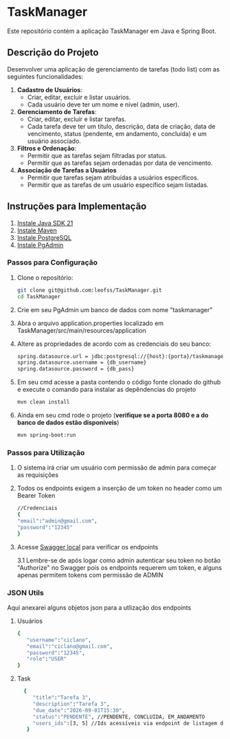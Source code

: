 # TaskManager

Este repositório contém a aplicação TaskManager em Java e Spring Boot.

## Descrição do Projeto

Desenvolver uma aplicação de gerenciamento de tarefas (todo list) com as seguintes funcionalidades:

1. **Cadastro de Usuários**:
   - Criar, editar, excluir e listar usuários.
   - Cada usuário deve ter um nome e nível (admin, user).
2. **Gerenciamento de Tarefas**:
   - Criar, editar, excluir e listar tarefas.
   - Cada tarefa deve ter um título, descrição, data de criação, data de vencimento, status (pendente, em andamento, concluída) e um usuário associado.
3. **Filtros e Ordenação**:
   - Permitir que as tarefas sejam filtradas por status.
   - Permitir que as tarefas sejam ordenadas por data de vencimento.
4. **Associação de Tarefas a Usuários**
   - Permitir que tarefas sejam atribuídas a usuários específicos.
   - Permitir que as tarefas de um usuário específico sejam listadas.

## Instruções para Implementação

1. [Instale Java SDK 21](https://www.oracle.com/br/java/technologies/downloads/#java21)
2. [Instale Maven](https://maven.apache.org/install.html)
3. [Instale PostgreSQL](https://www.enterprisedb.com/downloads/postgres-postgresql-downloads)
4. [Instale PgAdmin](https://www.pgadmin.org/download/)
 

### Passos para Configuração

1. Clone o repositório:
   
    ```bash
    git clone git@github.com:leofss/TaskManager.git
    cd TaskManager
    ```
    
3. Crie em seu PgAdmin um banco de dados com nome "taskmanager"
4. Abra o arquivo application.properties localizado em TaskManager/src/main/resources/application
5. Altere as propriedades de acordo com as credenciais do seu banco:
   
    ```bash
    spring.datasource.url = jdbc:postgresql://{host}:{porta}/taskmanager
    spring.datasource.username = {db_username}
    spring.datasource.password = {db_pass}
    ```
    
6. Em seu cmd acesse a pasta contendo o código fonte clonado do github e execute o comando para instalar as depêndencias do projeto
   
    ```bash
    mvn clean install
    ```
    
7. Ainda em seu cmd rode o projeto (**verifique se a porta 8080 e a do banco de dados estão disponíveis**)
   
    ```bash
    mvn spring-boot:run
    ```
    
### Passos para Utilização

1. O sistema irá criar um usuário com permissão de admin para começar as requisições
1. Todos os endpoints exigem a inserção de um token no header como um Bearer Token 
   
    ```bash
    //Credenciais
    {
    "email":"admin@gmail.com",
    "password":"12345"
    }
    ```
3. Acesse [Swagger local](http://localhost:8080/swagger-ui/index.html) para verificar os endpoints
   
   3.1 Lembre-se de após logar como admin autenticar seu token no botão "Authorize" no Swagger pois
   os endpoints requerem um token, e alguns apenas permitem tokens com permissão de ADMIN

### JSON Utils

Aqui anexarei alguns objetos json para a utlização dos endpoints

1. Usuários
     ```bash
    {
        "username":"ciclano",
        "email":"ciclano@gmail.com",
        "password":"12345",
        "role":"USER"
    }
    ```
2. Task
   ```bash
     {
        "title":"Tarefa 3",
        "description":"Tarefa 3",
        "due_date":"2026-09-01T15:30",
        "status":"PENDENTE", //PENDENTE, CONCLUIDA, EM_ANDAMENTO
        "users_ids":[3, 5] //Ids acessíveis via endpoint de listagem de usuários
      }
    ```

    

   
